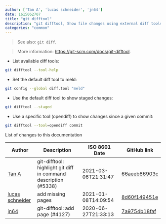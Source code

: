 ```yaml
---
author: ['Tan A', 'lucas schneider', 'jn64']
date: 1615062707
title: "git difftool"
description: "git difftool, Show file changes using external diff tools. Accepts the same options and arguments as `git diff`."
categories: "common"
---
```

> See also: `git diff`.

> More information: <https://git-scm.com/docs/git-difftool>.

- List available diff tools:

```bash
git difftool --tool-help
```

- Set the default diff tool to meld:

```bash
git config --global diff.tool "meld"
```

- Use the default diff tool to show staged changes:

```bash
git difftool --staged
```

- Use a specific tool (opendiff) to show changes since a given commit:

```bash
git difftool --tool=opendiff commit
```
List of changes to this documentation


Author | Description | ISO 8601 Date | GitHub link
------|-----|-----|-----
[Tan A](mailto:40173707+Yutyo@users.noreply.github.com) | git-difftool: highlight git diff in command description (#5338) | 2021-03-06T21:31:47 | [66aeeb86903c](https://github.com/tldr-pages/tldr/commit/66aeeb86903cc9a4405e51c1ed62e6063e8f7e9c)
[lucas schneider](mailto:casdpa@gmail.com) | add missing pages | 2021-01-08T14:09:54 | [8d60f149451e](https://github.com/tldr-pages/tldr/commit/8d60f149451ebfc54332af0c2678732cc324d4e4)
[jn64](mailto:23169302+jn64@users.noreply.github.com) | git-difftool: add page (#4127) | 2020-06-27T21:33:13 | [7a9754b18faf](https://github.com/tldr-pages/tldr/commit/7a9754b18faf14db724e06796540c310d3b8558c)

